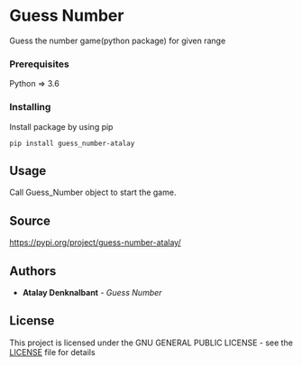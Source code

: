 # Guess Number

Guess the number game(python package) for given range

### Prerequisites

Python => 3.6

### Installing

Install package by using pip

```
pip install guess_number-atalay
```

## Usage

Call Guess_Number object to start the game.

## Source

https://pypi.org/project/guess-number-atalay/

## Authors

* **Atalay Denknalbant** - *Guess Number* 

## License

This project is licensed under the GNU GENERAL PUBLIC LICENSE - see the [LICENSE](LICENSE.txt) file for details